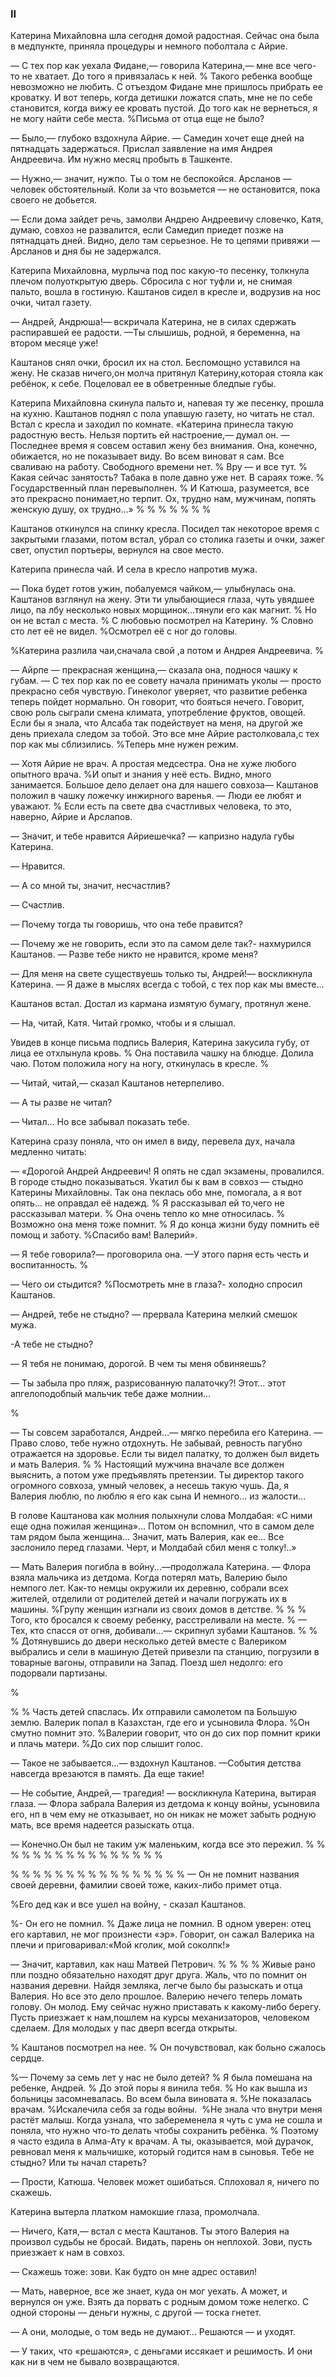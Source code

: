 ### II

Катерина Михайловна шла сегодня домой радостная.
Сейчас она была в медпункте, приняла процедуры и немного поболтала с Айрие.

— С тех пор как уехала Фидане,— говорила Катерина,— мне все чего-то не хватает.
До того я привязалась к ней.
%
Такого ребенка вообще невозможно не любить.
С отъездом Фидане мне пришлось прибрать ее кроватку.
И вот теперь, когда детишки ложатся спать, мне не по себе становится, когда вижу ее кровать пустой.
До того как не вернеться, я не могу найти себе места.
%Письма от отца еще не было?

— Было,— глубоко вздохнула Айрие.
— Самедин хочет еще дней на пятнадцать задержаться.
Прислал заявление на имя Андрея Андреевича.
Им нужно месяц пробыть в Ташкенте.

— Нужно,— значит, нужпо.
Ты о том не беспокойся.
Арсланов — человек обстоятельный.
Коли за что возьмется — не остановится, пока своего не добьется.

— Если дома зайдет речь, замолви Андрею Андреевичу словечко, Катя, думаю, совхоз не развалится, если Самедип приедет позже на пятнадцать дней.
Видно, дело там серьезное.
Не то цепями привяжи — Арсланов и дня бы не задержался.

Катерипа Михайловна, мурлыча под пос какую-то песенку, толкнула плечом полуоткрытую дверь.
Сбросила с ног туфли и, не снимая пальто, вошла в гостиную.
Каштанов сидел в кресле и, водрузив на нос очки, читал газету.

— Андрей, Андрюша!— вскричала Катерина, не в силах сдержать распиравшей ее радости.
—Ты слышишь, родной, я беременна, на втором месяце уже!

Каштанов снял очки, бросил их на стол.
Беспомощно уставился на жену.
Не сказав ничего,он молча притянул Катерину,которая стояла как ребёнок, к себе.
Поцеловал ее в обветренные бледпые губы.

Катерипа Михайловна скинула пальто и, напевая ту же песенку, прошла на кухню.
Каштанов поднял с пола упавшую газету, но читать не стал.
Встал с кресла и заходил по комнате.
«Катерина принесла такую радостную весть.
Нельзя портить ей настроение,— думал он.
—Последнее время я совсем оставил жену без внимания.
Она, конечно, обижается, но не показывает виду.
Во всем виноват я сам.
Все сваливаю на работу.
Свободного времени нет.
%
Вру — и все тут.
%
Какая сейчас занятость?
Табака в поле давно уже нет.
В сараях тоже.
% Государственный план перевыполнен.
%
И Катюша, разумеется, все это прекрасно понимает,но терпит.
Ох, трудно нам, мужчинам, попять женскую душу, ох трудно...»
%
%
%
%
%
%
%

Каштанов откинулся на спинку кресла.
Посидел так некоторое время с закрытыми глазами, потом встал, убрал со столика газеты и очки, зажег свет, опустил портьеры, вернулся на свое место.

Катерипа принесла чай.
И села в кресло напротив мужа.

— Пока будет готов ужин, побалуемся чайком,— улыбнулась она.
Каштанов взглянул на жену.
Эти ти улыбающиеся глаза, чуть увядшее лицо, па лбу несколько новых морщинок...тянули его как магнит.
% Но он не встал с места.
% С любовью посмотрел на Катерину.
% Словно сто лет её не видел.
%Осмотрел её с ног до головы.

%Катерина разлила чаи,сначала свой ,а потом и Андрея Андреевича.
%

— Айрпе — прекрасная женщина,— сказала она, поднося чашку к губам.
— С тех пор как по ее совету начала принимать уколы — просто прекрасно себя чувствую.
Гинеколог уверяет, что развитие ребенка теперь пойдет нормально.
Он говорит, что бояться нечего.
Говорит, свою роль сыграли смена климата, употребление фруктов, овощей.
Если бы я знала, что Алсаба так подействует на меня, на другой же день приехала следом за тобой.
Это все мне Айрие растолковала,с тех пор как мы сблизились.
%Теперь мне нужен режим.

— Хотя Айрие не врач.
А простая медсестра.
Она не хуже любого опытного врача.
%И опыт и знания у неё есть.
Видно, много занимается.
Большое дело делает она для нашего совхоза— Каштанов положил в чашку ложечку инжирного варенья.
— Люди ее любят и уважают.
%
Если есть па свете два счастливых человека, то это, наверно, Айрие и Арслапов.

— Значит, и тебе нравится Айриешечка? — капризно надула губы Катерина.

— Нравится.

— А со мной ты, значит, несчастлив?

— Счастлив.

— Почему тогда ты говоришь, что она тебе правится?

— Почему же не говорить, если это па самом деле так?- нахмурился Каштанов.
— Разве тебе никто не нравится, кроме меня?

— Для меня на свете существуешь только ты, Андрей!— воскликнула Катерина. — Я даже в мыслях всегда с тобой, с тех пор как мы вместе...

Каштанов встал.
Достал из кармана измятую бумагу, протянул жене.

— На, читай, Катя.
Читай громко, чтобы и я слышал.

Увидев в конце письма подпись Валерия, Катерина закусила губу, от лица ее отхлынула кровь.
%
Она поставила чашку на блюдце.
Долила чаю.
Потом положила ногу на ногу, откинулась в кресле.
%

— Читай, читай,— сказал Каштанов нетерпеливо.

— А ты разве не читал?

— Читал...
Но все забывал показать тебе.

Катерина сразу поняла, что он имел в виду, перевела дух, начала медленно читать:

— «Дорогой Андрей Андреевич!
Я опять не сдал экзамены, провалился.
В городе стыдно показываться.
Укатил бы к вам в совхоз — стыдно Катерины Михайловны.
Так она пеклась обо мне, помогала, а я вот опять... не оправдал её надежд.
% Я рассказывал ей то,чего не рассказывал матери.
% Она очень тепло ко мне относилась.
% Возможно она меня тоже помнит.
% Я до конца жизни буду помнить её помощ и заботу.
%Спасибо вам!
Валерий».

— Я тебе говорила?— проговорила она.
—У этого парня есть честь и воспитанность.
%

— Чего ои стыдится?
%Посмотреть мне в глаза?- холодно спросил Каштанов.

— Андрей, тебе не стыдно?
— прервала Катерина мелкий смешок мужа.

-А тебе не стыдно?

— Я тебя не понимаю, дорогой.
В чем ты меня обвиняешь?

— Ты забыла про пляж, разрисованную палаточку?!
Этот... этот апгелоподобпый мальчик тебе даже молнии...

%

— Ты совсем заработался, Андрей...— мягко перебила его Катерина.
— Право слово, тебе нужно отдохнуть.
Не забывай, ревность пагубно отражается на здоровье.
Если ты видел палатку, то должен был видеть и мать Валерия.
%
%
Настоящий мужчина вначале все должен выяснить, а потом уже предъявлять претензии.
Ты директор такого огромного совхоза, умный человек, а несешь такую чушь.
Да, я Валерия люблю, по люблю я его как сына
И немного... из жалости...

В голове Каштанова как молния полыхнули слова Молдабая: «С ними еще одна пожилая женщина»...
Потом он вспомнил, что в самом деле там рядом была женщина...
Значит, мать Валерия, как ее...
Все заслонило перед глазами.
Черт, и Молдабай сбил меня с толку!..»

— Мать Валерия погибла в войну...—продолжала Катерина.
— Флора взяла мальчика из детдома.
Когда потерял мать, Валерию было немпого лет.
Как-то немцы окружили их деревню, собрали всех жителей, отделили от родителей детей и начали погружать их в машины.
%Групу женщин изгнали из своих домов в детстве.
%
%
%
Того, кто бросался к своему ребенку, расстреливали на месте.
%
— Тех, кто спасся от огня, добивали...— скрипнул зубами Каштанов.
%
%
% Дотянувшись до двери несколько детей вместе с Валериком выбрались и сели в машиную
Детей привезли па станцию, погрузили в товарные вагоны, отправили на Запад.
Поезд шел недолго: его подорвали партизаны.

%

%
%
Часть детей спаслась.
Их отправили самолетом па Большую землю.
Валерик попал в Казахстан, где его и усыновила Флора.
%Он смутно помнит это.
%Валерии говорит, что он до сих пор помнит крики и плачь матери.
%До сих пор слышит голос.

— Такое не забывается...— вздохнул Каштанов.
—События детства навсегда врезаются в память.
Да еще такие!

— Не событие, Андрей,— трагедия! — воскликнула Катерина, вытирая глаза.
— Флора забрала Валерия из детдома к концу войны, усыновила его, нп в чем ему не отказывает, но он никак не может забыть родную мать, все время надеется разыскать отца.

— Конечно.Он был не таким уж маленьким, когда все это пережил.
%
%
%
%
%
%
%
%
%
%
%
%
%
%
%
%

%
%
%
%
%
%
%
%
%
%
%
%
%
%
%
%
— Он не помнит названия своей деревни, фамилии своей тоже, каких-либо примет отца.

%Его дед как и все ушел на войну, - сказал Каштанов.

%- Он его не помнил.
% Даже лица не помнил.
В одном уверен: отец его картавил, не мог произнести «эр».
Говорит, он сажал Валерика на плечи и приговаривал:«Мой кголик, мой соколпк!»

— Значит, картавил, как наш Матвей Петрович.
%
%
%
%
Живые рано пли поздно обязательно находят друг друга.
Жаль, что по помнит он названия деревни.
Найдя земляка, легче было бы разыскать и отца Валерия.
Но все это дело прошлое.
Валерию нечего теперь ломать голову.
Он молод.
Ему сейчас нужно приставать к какому-либо берегу.
Пусть приезжает к нам,пошлем на курсы механизаторов, человеком сделаем.
Для молодых у пас дверп всегда открыты.

%
Каштанов посмотрел на нее.
%
Он почувствовал, как больно сжалось сердце.

%— Почему за семь лет у нас не было детей?
% Я была помешана на ребенке, Андрей.
% До этой поры я винила тебя.
% Но как вышла из больницы засомневалась.
Во всем была виновата я.
%Не показалась врачам.
%Искалечила себя за годы войны.
 %Не знала что внутри меня растёт малыш.
Когда узнала, что забеременела я чуть с ума не сошла и поняла, что нужно что-то делать чтобы сохранить ребёнка.
% Поэтому я часто ездила в Алма-Ату к врачам.
А ты, оказывается, мой дурачок, ревновал меня к мальчишке, который годится нам в сыновья. Тебе не стыдно?
Или ты начал стареть?

— Прости, Катюша.
Человек может ошибаться.
Сплоховал я, ничего по скажешь.

Катерина вытерла платком намокшие глаза, промолчала.

— Ничего, Катя,— встал с места Каштанов.
Ты этого Валерия на произвол судьбы не бросай.
Видать, парень он неплохой.
Зови, пусть приезжает к нам в совхоз.

— Скажешь тоже: зови. Как будто он мне адрес оставил!

— Мать, наверное, все же знает, куда он мог уехать.
А может, и вернулся он уже.
Взять да порвать с родным домом тоже нелегко.
С одной стороны — деньги нужны, с другой — тоска гнетет.

— А они, молодые, о том ведь не думают...
Решаются — и уходят.

— У таких, что «решаются», с деньгами иссякает и решимость.
И они как ни в чем не бывало возвращаются.
